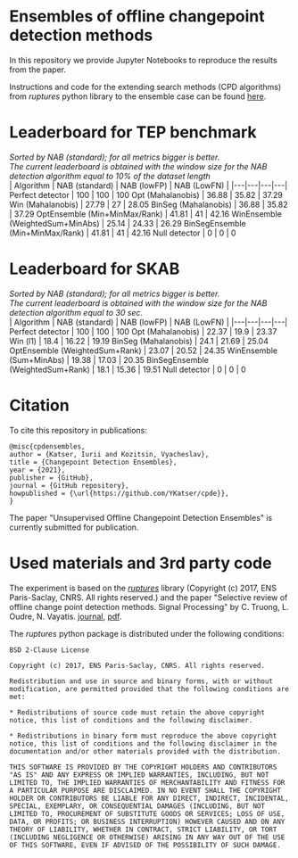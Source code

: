 # Ensembles of offline changepoint detection methods
In this repository we provide Jupyter Notebooks to reproduce the results from the paper.

Instructions and code for the extending search methods (CPD algorithms) from *ruptures* python library to the ensemble case can be found [here](ruptures_changing/).

# Leaderboard for TEP benchmark
*Sorted by NAB (standard); for all metrics bigger is better.*  
*The current leaderboard is obtained with the window size for the NAB detection algorithm equal to 10% of the dataset length*  
| Algorithm | NAB (standard) | NAB (lowFP) | NAB (LowFN) |
|---|---|---|---|
Perfect detector | 100 | 100 | 100 
Opt (Mahalanobis) | 36.88 | 35.82 | 37.29
Win (Mahalanobis) | 27.79 | 27 | 28.05
BinSeg (Mahalanobis) | 36.88 | 35.82 | 37.29
OptEnsemble (Min+MinMax/Rank) | 41.81 | 41 | 42.16
WinEnsemble (WeightedSum+MinAbs) | 25.14 | 24.33 | 26.29
BinSegEnsemble (Min+MinMax/Rank) | 41.81 | 41 | 42.16
Null detector | 0 | 0 | 0

# Leaderboard for SKAB
*Sorted by NAB (standard); for all metrics bigger is better.*  
*The current leaderboard is obtained with the window size for the NAB detection algorithm equal to 30 sec.*  
| Algorithm | NAB (standard) | NAB (lowFP) | NAB (LowFN) |
|---|---|---|---|
Perfect detector | 100 | 100 | 100 
Opt (Mahalanobis) | 22.37 | 19.9 | 23.37
Win (l1) | 18.4 | 16.22 | 19.19
BinSeg (Mahalanobis) | 24.1 | 21.69 | 25.04
OptEnsemble (WeightedSum+Rank) | 23.07 | 20.52 | 24.35
WinEnsemble (Sum+MinAbs) | 19.38 | 17.03 | 20.35
BinSegEnsemble (WeightedSum+Rank) | 18.1 | 15.36 | 19.51
Null detector | 0 | 0 | 0

# Citation
To cite this repository in publications:
```
@misc{cpdensembles,
author = {Katser, Iurii and Kozitsin, Vyacheslav},
title = {Changepoint Detection Ensembles},
year = {2021},
publisher = {GitHub},
journal = {GitHub repository},
howpublished = {\url{https://github.com/YKatser/cpde}},
}
```

The paper "Unsupervised Offline Changepoint Detection Ensembles" is currently submitted for publication.

# Used materials and 3rd party code
The experiment is based on the [*ruptures*](http://ctruong.perso.math.cnrs.fr/ruptures-docs/build/html/index.html) library (Copyright (c) 2017, ENS Paris-Saclay, CNRS. All rights reserved.) and the paper "Selective review of offline change point detection methods. Signal Processing" by C. Truong, L. Oudre, N. Vayatis. [journal](https://www.sciencedirect.com/science/article/pii/S0165168419303494?via%3Dihub), [pdf](http://www.laurentoudre.fr/publis/TOG-SP-19.pdf).

The *ruptures* python package is distributed under the following conditions:
```
BSD 2-Clause License

Copyright (c) 2017, ENS Paris-Saclay, CNRS. All rights reserved.

Redistribution and use in source and binary forms, with or without modification, are permitted provided that the following conditions are met:

* Redistributions of source code must retain the above copyright notice, this list of conditions and the following disclaimer.

* Redistributions in binary form must reproduce the above copyright notice, this list of conditions and the following disclaimer in the documentation and/or other materials provided with the distribution.

THIS SOFTWARE IS PROVIDED BY THE COPYRIGHT HOLDERS AND CONTRIBUTORS "AS IS" AND ANY EXPRESS OR IMPLIED WARRANTIES, INCLUDING, BUT NOT LIMITED TO, THE IMPLIED WARRANTIES OF MERCHANTABILITY AND FITNESS FOR A PARTICULAR PURPOSE ARE DISCLAIMED. IN NO EVENT SHALL THE COPYRIGHT HOLDER OR CONTRIBUTORS BE LIABLE FOR ANY DIRECT, INDIRECT, INCIDENTAL, SPECIAL, EXEMPLARY, OR CONSEQUENTIAL DAMAGES (INCLUDING, BUT NOT LIMITED TO, PROCUREMENT OF SUBSTITUTE GOODS OR SERVICES; LOSS OF USE, DATA, OR PROFITS; OR BUSINESS INTERRUPTION) HOWEVER CAUSED AND ON ANY THEORY OF LIABILITY, WHETHER IN CONTRACT, STRICT LIABILITY, OR TORT (INCLUDING NEGLIGENCE OR OTHERWISE) ARISING IN ANY WAY OUT OF THE USE OF THIS SOFTWARE, EVEN IF ADVISED OF THE POSSIBILITY OF SUCH DAMAGE.
```
